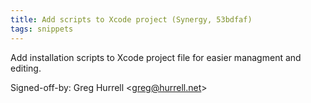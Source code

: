 ```yaml
---
title: Add scripts to Xcode project (Synergy, 53bdfaf)
tags: snippets
---
```


Add installation scripts to Xcode project file for easier managment and editing.

Signed-off-by: Greg Hurrell &lt;greg@hurrell.net&gt;
